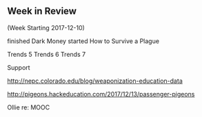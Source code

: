 ## Week in Review

(Week Starting 2017-12-10)

finished Dark Money
started How to Survive a Plague

Trends 5
Trends 6
Trends 7

Support

http://nepc.colorado.edu/blog/weaponization-education-data

http://pigeons.hackeducation.com/2017/12/13/passenger-pigeons

Ollie re: MOOC
